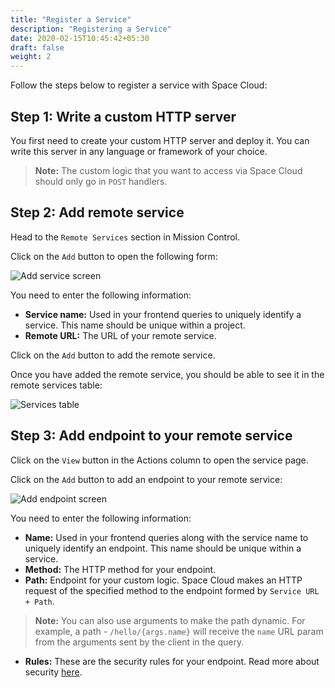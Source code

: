 ```yaml
---
title: "Register a Service"
description: "Registering a Service"
date: 2020-02-15T10:45:42+05:30
draft: false
weight: 2
---
```


Follow the steps below to register a service with Space Cloud:

## Step 1: Write a custom HTTP server

You first need to create your custom HTTP server and deploy it. You can write this server in any language or framework of your choice. 

> **Note:** The custom logic that you want to access via Space Cloud should only go in `POST` handlers.

## Step 2: Add remote service

Head to the `Remote Services` section in Mission Control.

Click on the `Add` button to open the following form:

![Add service screen](/images/screenshots/add-service.png)

You need to enter the following information:

- **Service name:** Used in your frontend queries to uniquely identify a service. This name should be unique within a project.
- **Remote URL:** The URL of your remote service.

Click on the `Add` button to add the remote service. 

Once you have added the remote service, you should be able to see it in the remote services table:

![Services table](/images/screenshots/services.png)

## Step 3: Add endpoint to your remote service

Click on the `View` button in the Actions column to open the service page.

Click on the `Add` button to add an endpoint to your remote service:

![Add endpoint screen](/images/screenshots/add-endpoint.png)

You need to enter the following information:

- **Name:** Used in your frontend queries along with the service name to uniquely identify an endpoint. This name should be unique within a service. 
- **Method:** The HTTP method for your endpoint.
- **Path:** Endpoint for your custom logic. Space Cloud makes an HTTP request of the specified method to the endpoint formed by `Service URL + Path`.

> **Note:** You can also use arguments to make the path dynamic. For example, a path - `/hello/{args.name}` will receive the `name` URL param from the arguments sent by the client in the query.

- **Rules:** These are the security rules for your endpoint. Read more about security [here](/microservices/graphql/securing-apis).